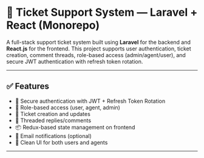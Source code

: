 # 🎫 Ticket Support System — Laravel + React (Monorepo)

A full-stack support ticket system built using **Laravel** for the backend and **React.js** for the frontend. This project supports user authentication, ticket creation, comment threads, role-based access (admin/agent/user), and secure JWT authentication with refresh token rotation.

---
## ✅ Features

- 🔐 Secure authentication with JWT + Refresh Token Rotation
- 👤 Role-based access (user, agent, admin)
- 📝 Ticket creation and updates
- 💬 Threaded replies/comments
- 📦 Redux-based state management on frontend
- 📩 Email notifications (optional)
- 🧠 Clean UI for both users and agents

---

